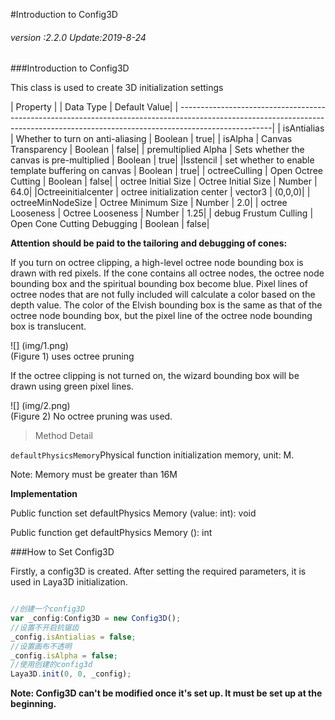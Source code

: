 #Introduction to Config3D

###### *version :2.2.0  Update:2019-8-24*

###Introduction to Config3D

This class is used to create 3D initialization settings

| Property | | Data Type | Default Value|
| -----------------------------------------------------------------------------------------------------------------------------------------------------------------------------------|
| isAntialias | Whether to turn on anti-aliasing | Boolean | true|
| isAlpha | Canvas Transparency | Boolean | false|
| premultiplied Alpha | Sets whether the canvas is pre-multiplied | Boolean | true|
|Isstencil | set whether to enable template buffering on canvas | Boolean | true|
| octreeCulling | Open Octree Cutting | Boolean | false|
| octree Initial Size | Octree Initial Size | Number | 64.0|
|Octreeinitialcenter | octree initialization center | vector3 | (0,0,0)|
| octreeMinNodeSize | Octree Minimum Size | Number | 2.0|
| octree Looseness | Octree Looseness | Number | 1.25|
| debug Frustum Culling | Open Cone Cutting Debugging | Boolean | false|

**Attention should be paid to the tailoring and debugging of cones:**

If you turn on octree clipping, a high-level octree node bounding box is drawn with red pixels. If the cone contains all octree nodes, the octree node bounding box and the spiritual bounding box become blue. Pixel lines of octree nodes that are not fully included will calculate a color based on the depth value. The color of the Elvish bounding box is the same as that of the octree node bounding box, but the pixel line of the octree node bounding box is translucent.

![] (img/1.png)<br> (Figure 1) uses octree pruning

If the octree clipping is not turned on, the wizard bounding box will be drawn using green pixel lines.

![] (img/2.png)<br> (Figure 2) No octree pruning was used.

> Method Detail


 `defaultPhysicsMemory`Physical function initialization memory, unit: M.

Note: Memory must be greater than 16M

​**Implementation**

Public function set defaultPhysics Memory (value: int): void

Public function get defaultPhysics Memory (): int



###How to Set Config3D

Firstly, a config3D is created. After setting the required parameters, it is used in Laya3D initialization.


```typescript

//创建一个config3D
var _config:Config3D = new Config3D();
//设置不开启抗锯齿
_config.isAntialias = false;
//设置画布不透明
_config.isAlpha = false;
//使用创建的config3d
Laya3D.init(0, 0, _config);
```


**Note: Config3D can't be modified once it's set up. It must be set up at the beginning.**
